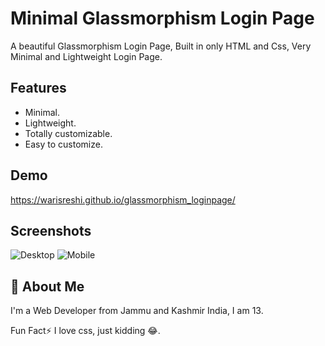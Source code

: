 # Minimal Glassmorphism Login Page

A beautiful Glassmorphism Login Page, Built in only HTML and Css, Very Minimal and Lightweight Login Page.


## Features

- Minimal.
- Lightweight.
- Totally customizable.
- Easy to customize.

## Demo

https://warisreshi.github.io/glassmorphism_loginpage/


## Screenshots

![Desktop](./screenshots/1.jpg)
![Mobile](./screenshots/1.jpg)


## 🚀 About Me
I'm a Web Developer from Jammu and Kashmir India, I am 13.

Fun Fact⚡ I love css, just kidding 😂.
